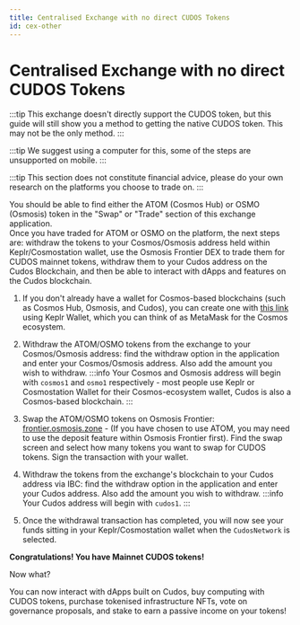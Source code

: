 ```yaml
---
title: Centralised Exchange with no direct CUDOS Tokens
id: cex-other
---
```

# Centralised Exchange with no direct CUDOS Tokens
:::tip
This exchange doesn't directly support the CUDOS token, but this guide will still show you a method to getting the native CUDOS token. This may not be the only method.
:::

:::tip
We suggest using a computer for this, some of the steps are unsupported on mobile.
:::

:::tip
This section does not constitute financial advice, please do your own research on the platforms you choose to trade on.
:::

You should be able to find either the ATOM (Cosmos Hub) or OSMO (Osmosis) token in the "Swap" or "Trade" section of this exchange application.  
Once you have traded for ATOM or OSMO on the platform, the next steps are: withdraw the tokens to your Cosmos/Osmosis address held within Keplr/Cosmostation wallet, use the Osmosis Frontier DEX to trade them for CUDOS mainnet tokens, withdraw them to your Cudos address on the Cudos Blockchain, and then be able to interact with dApps and features on the Cudos blockchain.

1. If you don't already have a wallet for Cosmos-based blockchains (such as Cosmos Hub, Osmosis, and Cudos), you can create one with [this link](../../learn/concepts/wallets/keplr-create.md) using Keplr Wallet, which you can think of as MetaMask for the Cosmos ecosystem.

2. Withdraw the ATOM/OSMO tokens from the exchange to your Cosmos/Osmosis address: find the withdraw option in the application and enter your Cosmos/Osmosis address. Also add the amount you wish to withdraw.
:::info
Your Cosmos and Osmosis address will begin with `cosmos1` and `osmo1` respectively - most people use Keplr or Cosmostation Wallet for their Cosmos-ecosystem wallet, Cudos is also a Cosmos-based blockchain.
:::

3. Swap the ATOM/OSMO tokens on Osmosis Frontier: [frontier.osmosis.zone](https://frontier.osmosis.zone/) - (If you have chosen to use ATOM, you may need to use the deposit feature within Osmosis Frontier first). Find the swap screen and select how many tokens you want to swap for CUDOS tokens. Sign the transaction with your wallet.  

4. Withdraw the tokens from the exchange's blockchain to your Cudos address via IBC: find the withdraw option in the application and enter your Cudos address. Also add the amount you wish to withdraw.
:::info
Your Cudos address will begin with `cudos1`.
:::

5. Once the withdrawal transaction has completed, you will now see your funds sitting in your Keplr/Cosmostation wallet when the `CudosNetwork` is selected.


**Congratulations! You have Mainnet CUDOS tokens!**

Now what?

You can now interact with dApps built on Cudos, buy computing with CUDOS tokens, purchase tokenised infrastructure NFTs, vote on governance proposals, and stake to earn a passive income on your tokens!